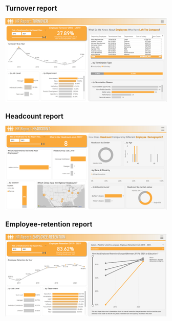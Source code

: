 ## Turnover report
![Dashboard Screenshot](Turnover.PNG)











## Headcount report
![Dashboard Screenshot](Headcount.PNG)












## Employee-retention report
![Dashboard Screenshot](Employee-retention.PNG)

